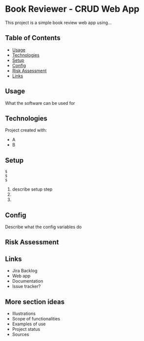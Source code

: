 # Book Reviewer - CRUD Web App
This project is a simple book review web app using...
## Table of Contents
* [Usage](#usage)
* [Technologies](#technologies)
* [Setup](#setup)
* [Config](#config)
* [Risk Assessment](#risk_assessment)
* [Links](#links)

## Usage
What the software can be used for

## Technologies
Project created with:
* A
* B

## Setup
```
$
$
$
```
1. describe setup step
2.
3.

## Config
Describe what the config variables do

## Risk Assessment


## Links
* Jira Backlog
* Web app
* Documentation
* Issue tracker?



## More section ideas
* Illustrations
* Scope of functionalities 
* Examples of use
* Project status 
* Sources
